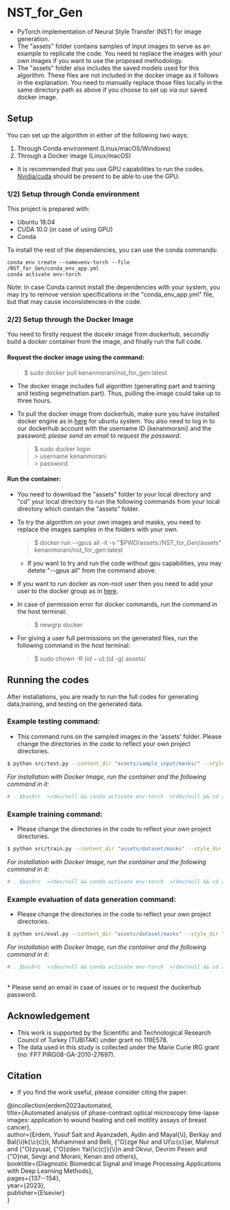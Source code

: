 # NST_for_Gen
* PyTorch implementation of Neural Style Transfer (NST) for image generation.
* The "assets" folder contains samples of input images to serve as an example to replicate the code. You need to replace the images with your own images if you want to use the proposed methodology.
* The "assets" folder also includes the saved models used for this algorithm. These files are not included in the docker image as it follows in the explanation. You need to manually replace those files locally in the same directory path as above if you choose to set up via our saved docker image.

## Setup
You can set up the algorithm in either of the following two ways:
1. Through Conda environment (Linux/macOS/Windows)
2. Through a Docker image (Linux/macOS)

* It is recommended that you use GPU capabilities to run the codes. [Nvidia/cuda](https://towardsdatascience.com/deep-learning-gpu-installation-on-ubuntu-18-4-9b12230a1d31) should be present to be able to use the GPU.

### 1/2) Setup through Conda environment
This project is prepared with:
- Ubuntu 18.04
- CUDA 10.0 (in case of using GPU)
- Conda

To install the rest of the dependencies, you can use the conda commands:
            
    conda env create --name=env-torch --file /NST_for_Gen/conda_env_app.yml
    conda activate env-torch
Note: In case Conda cannot install the dependencies with your system, you may try to remove version specifications in the "conda_env_app.yml" file, but that may cause inconsistencies in the code.

### 2/2) Setup through the Docker Image
You need to firstly request the docekr image from dockerhub, secondly build a docker container from the image, and finally run the full code.

#### Request the docker image using the command:
  >   $ sudo docker pull kenanmorani/nst_for_gen:latest
* The docker image includes full algorithm (generating part and training and testing segmetnation part). Thus, pulling the image could take up to three hours.
     
 * To pull the docker image from dockerhub, make sure you have installed docker engine as in [here](https://docs.docker.com/engine/install/ubuntu/) for ubuntu system. 
 You also need to log in to our dockerhub account with the username ID {kenanmorani} and the password; *please send an email to request the password*.
 
     > $ sudo docker login <br>
       > username kenanmorani <br>
       > password <Tubitak119e578>
       
#### Run the container:
* You need to download the "assets" folder to your local directory and "cd" your local directory to run the following commands from your local directory which contain the "assets" folder.
* To try the algorithm on your own images and masks, you need to replace the images samples in the folders with your own.

  >   $ docker run --gpus all -it -v "$PWD/assets:/NST_for_Gen/assets" kenanmorani/nst_for_gen:latest
  
  * If you want to try and run the code without gpu capabilities, you may detete "--gpus all" from the command above.
   
 * If you want to run docker as non-root user then you need to add your user to the docker group as in [here](https://stackoverflow.com/questions/48957195/how-to-fix-docker-got-permission-denied-issue).
 
 * In case of permission error for docker commands, run the command in the host terminal:
   >   $ newgrp docker
  
 * For giving a user full permissions on the generated files, run the following command in the host terminal:
   >   $ sudo chown -R $(id -u):$(id -g) assets/

## Running the codes
After installations, you are ready to run the full codes for generating data,training, and testing on the generated data.

### Example testing command:
* This command runs on the sampled images in the 'assets' folder. Please change the directories in the code to reflect your own project directories.
```bash
$ python src/test.py --content_dir "assets/sample_input/masks/" --style_dir "assets/sample_input/data/" --style_mask_dir "assets/sample_input/masks/"
```
_For installation with Docker Image, run the container and the following command in it:_
```bash
# . $bashrc  >/dev/null && conda activate env-torch  >/dev/null && cd /NST_for_Gen && python src/test.py --content_dir "assets/sample_input/masks/" --style_dir "assets/sample_input/data/" --style_mask_dir "assets/sample_input/masks/"
```
### Example training command:
* Please change the directories in the code to reflect your own project directories.
```bash
$ python src/train.py --content_dir "assets/dataset/masks" --style_dir "assets/dataset/data"
```
_For installation with Docker Image, run the container and the following command in it:_
```bash
# . $bashrc  >/dev/null && conda activate env-torch  >/dev/null && cd /NST_for_Gen && python src/train.py --content_dir "assets/dataset/masks" --style_dir "assets/dataset/data"
```
### Example evaluation of data generation command:
* Please change the directories in the code to reflect your own project directories.
```bash
$ python src/eval.py --content_dir "assets/dataset/masks" --style_dir "assets/dataset/data"
```
_For installation with Docker Image, run the container and the following command in it:_
```bash
# . $bashrc  >/dev/null && conda activate env-torch  >/dev/null && cd /NST_for_Gen && python src/eval.py --content_dir "assets/dataset/masks" --style_dir "assets/dataset/data"
```
<br/>
* Please send an email in csae of issues or to request the duckerhub password.

## Acknowledgement
* This work is supported by the Scientific and Technological Research Council of Turkey (TUBITAK) under grant no 119E578.
* The data used in this study is collected under the Marie Curie IRG grant (no: FP7 PIRG08-GA-2010-27697).
## Citation
* If you find the work useful, please consider citing the paper:

@incollection{erdem2023automated, <br/>
  title={Automated analysis of phase-contrast optical microscopy time-lapse images: application to wound healing and cell motility assays of breast cancer}, <br/>
  author={Erdem, Yusuf Sait and Ayanzadeh, Aydin and Mayal{\i}, Berkay and Bal{\i}k{\c{c}}i, Muhammed and Belli, {\"O}zge Nur and U{\c{c}}ar, Mahmut and {\"O}zyusal, {\"O}zden Yal{\c{c}}{\i}n and Okvur, Devrim Pesen and {\"O}nal, Sevgi and Morani, Kenan and others}, <br/>
  booktitle={Diagnostic Biomedical Signal and Image Processing Applications with Deep Learning Methods}, <br/>
  pages={137--154}, <br/>
  year={2023}, <br/>
  publisher={Elsevier} <br/>
}
